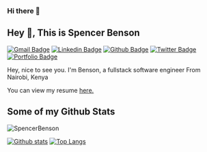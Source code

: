 ### Hi there 👋

<!--
**SpencerBenson/SpencerBenson** is a ✨ _special_ ✨ repository because its `README.md` (this file) appears on your GitHub profile.

Here are some ideas to get you started:

- 🔭 I’m currently working on ...
- 🌱 I’m currently learning ...
- 👯 I’m looking to collaborate on ...
- 🤔 I’m looking for help with ...
- 💬 Ask me about ...
- 📫 How to reach me: ...
- 😄 Pronouns: ...
- ⚡ Fun fact: ...
-->
## Hey 👋, This is Spencer Benson
[![Gmail Badge](https://img.shields.io/badge/-bennspencer@gmail.com-c14438?style=flat&logo=Gmail&logoColor=white&link=mailto:bennspencer@gmail.com)](mailto:bennspencer@gmail.com) 
[![Linkedin Badge](https://img.shields.io/badge/-spencerbenson-njuguna-0072b1?style=flat&logo=Linkedin&logoColor=white&link=https://www.linkedin.com/in/spencerbenson-njuguna/)](https://www.linkedin.com/in/spencerbenson-njuguna/) [![Github Badge](https://img.shields.io/badge/-SpencerBenson-grey?style=flat&logo=github&logoColor=white&link=https://github.com/SpencerBenson/)](https://www.github.com/SpencerBenson/) [![Twitter Badge](https://img.shields.io/badge/-babi_msoto-00acee?style=flat&logo=twitter&logoColor=white&link=https://twitter.com/babi_msoto/)](https://www.twitter.com/babi_msoto/) [![Portfolio Badge](https://img.shields.io/badge/portfolio-web-blue?style=flat&link=http://kayad.co.ke/)](http://kayad.co.ke/) <p align='left'> Hey, nice to see you. I'm Benson, a fullstack software engineer From Nairobi, Kenya</p><p align='left'> You can view my resume <a href='https://drive.google.com/file/d/10jw_ZXkAOk8yn7GQfwC9DnDCmCEW2pVz/view?usp=sharing ' target=_blank><u>here</u>.</a></p>
## Some of my Github Stats
<p align=left> <img src=https://komarev.com/ghpvc/?username=SpencerBenson alt=SpencerBenson /> </p>

[![Github stats](https://github-readme-stats.vercel.app/api?username=SpencerBenson&show_icons=true&include_all_commits=true)](https://github.com/SpencerBenson/github-readme-stats)
[![Top Langs](https://github-readme-stats.vercel.app/api/top-langs/?username=SpencerBenson&layout=compact)](https://github.com/SpencerBenson/github-readme-stats)
